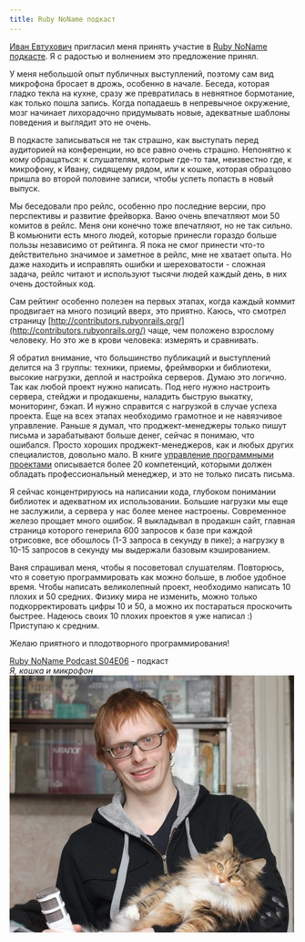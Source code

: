 ```yaml
---
title: Ruby NoName подкаст
---
```


[Иван Евтухович](http://evtuhovich.ru) пригласил меня принять
участие в [Ruby NoName подкасте](http://ruby.rpod.ru/). Я с радостью и волнением это предложение принял.

У меня небольшой опыт публичных выступлений, поэтому сам вид микрофона бросает в дрожь,
особенно в начале. Беседа, которая гладко текла на кухне, сразу же превратилась в невнятное
бормотание, как только пошла запись. Когда попадаешь в непревычное окружение, мозг начинает
лихорадочно придумывать новые, адекватные шаблоны поведения и выглядит это не очень.

В подкасте записываться не так страшно, как выступать перед аудиторией на конференции, но все равно
очень страшно. Непонятно к кому обращаться: к слушателям, которые где-то там, неизвестно где,
к микрофону, к Ивану, сидящему рядом, или к кошке, которая образцово пришла во второй половине
записи, чтобы успеть попасть в новый выпуск.

Мы беседовали про рейлс, особенно про последние версии, про перспективы и развитие фрейворка. Ваню
очень впечатляют мои 50 комитов в рейлс. Меня они конечно тоже впечатляют, но не так сильно.
В комьюнити есть много людей, которые принесли гораздо больше пользы независимо от рейтинга.
Я пока не смог принести что-то действительно значимое и заметное в рейлс, мне не хватает
опыта. Но даже находить и исправлять ошибки и шереховатости - cложная задача, рейлс читают
и используют тысячи людей каждый день, в них очень достойных код.

Сам рейтинг особенно полезен на первых этапах, когда каждый коммит продвигает на много позиций вверх,
это приятно. Каюсь, что смотрел страницу
[http://contributors.rubyonrails.org/](http://contributors.rubyonrails.org/) чаще, чем положено
взрослому человеку. Но это же в крови человека: измерять и сравнивать.

Я обратил внимание, что большинство публикаций и выступлений делится на 3 группы:
техники, приемы, фреймворки и библиотеки, высокие нагрузки, деплой и настройка серверов.
Думаю это логично.
Так как любой проект нужно написать. Под него нужно настроить сервера, стейджи и продакшены,
наладить быструю выкатку, мониторинг, бэкап. И нужно справится с нагрузкой в случае успеха проекта.
Еще на всех этапах необходимо грамотное и не навязчивое управление.
Раньше я думал, что проджект-менеджеры только пишут письма и зарабатывают больше денег, сейчас
я понимаю, что ошибался. Просто хороших проджект-менеджеров, как и любых других специалистов,
довольно мало. В книге
[управление программными проектами](http://www.ozon.ru/context/detail/id/1376021/) описывается более
20 компетенций, которыми должен обладать профессиональный менеджер, и это не только писать письма.

Я сейчас концентрируюсь на написании кода, глубоком понимании библиотек и адекватном их использовании.
Большие нагрузки мы еще не заслужили, а сервера у нас более менее настроены. Современное железо
прощает много ошибок. Я выкладывал в продакшн сайт, главная страница которого генерила 600 запросов
к базе при каждой отрисовке, все обошлось (1-3 запроса в секунду в пике); а нагрузку в 10-15
запросов в секунду мы выдержали базовым кэшированием. 

Ваня спрашивал меня, чтобы я посоветовал слушателям. Повторюсь, что я советую программировать
как можно больше, в любое удобное время. Чтобы написать великолепный проект,
необходимо написать 10 плохих и 50 средних.
Физику мира не изменить, можно только подкорректировать цифры 10 и 50, а можно их постараться
проскочить быстрее. Надеюсь своих 10 плохих проектов я уже написал :) Приступаю к средним.

Желаю приятного и плодотворного программирования!

<p>
<a href="http://ruby.rpod.ru/271792.html">Ruby NoName Podcast S04E06</a> - подкаст
<br>
<em>Я, кошка и микрофон</em>
<br>
<img src="/assets/3-podcast/ya.jpg">
</p>
